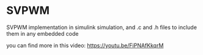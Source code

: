 # SVPWM
SVPWM implementation in simulink simulation, and .c and .h files to include them in any embedded code


you can find more in this video: https://youtu.be/FiPNAfKkqrM

 
